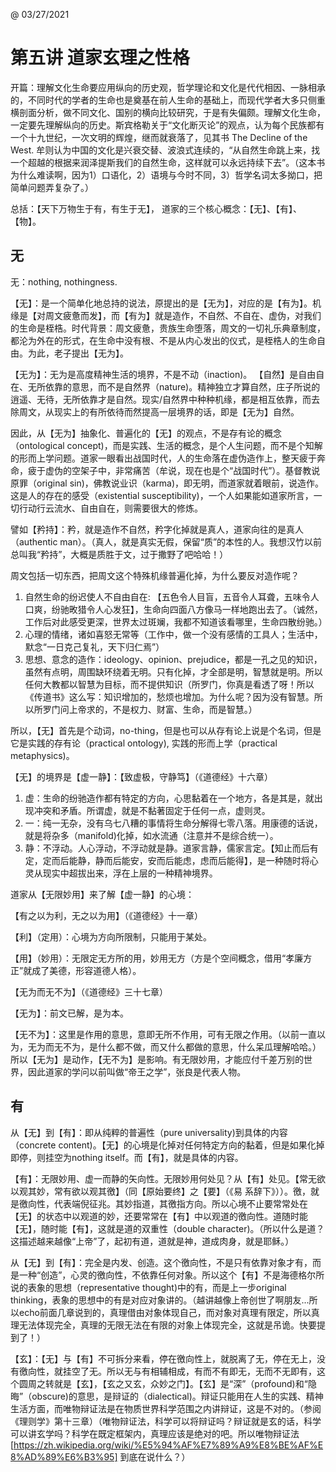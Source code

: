 @ 03/27/2021

# 第五讲 道家玄理之性格

开篇：理解文化生命要应用纵向的历史观，哲学理论和文化是代代相因、一脉相承的，不同时代的学者的生命也是奠基在前人生命的基础上，而现代学者大多只侧重横剖面分析，做不同文化、国别的横向比较研究，于是有失偏颇。理解文化生命，一定要先理解纵向的历史。斯宾格勒关于“文化断灭论”的观点，认为每个民族都有一个十九世纪，一次文明的辉煌，继而就衰落了，见其书 The Decline of the West. 牟则认为中国的文化是兴衰交替、波浪式连续的，“从自然生命跳上来，找一个超越的根据来润泽提斯我们的自然生命，这样就可以永远持续下去”。（这本书为什么难读啊，因为1）口语化，2）语境与今时不同，3）哲学名词太多拗口，把简单问题弄复杂了。）

总括：【天下万物生于有，有生于无】， 道家的三个核心概念：【无】、【有】、【物】。

## 无
无：nothing, nothingness.

【无】：是一个简单化地总持的说法，原提出的是【无为】，对应的是【有为】。机缘是【对周文疲惫而发】，而【有为】就是造作，不自然、不自在、虚伪，对我们的生命是桎梏。时代背景：周文疲惫，贵族生命堕落，周文的一切礼乐典章制度，都沦为外在的形式，在生命中没有根、不是从内心发出的仪式，是桎梏人的生命自由。为此，老子提出【无为】。

【无为】：无为是高度精神生活的境界，不是不动（inaction)。 【自然】是自由自在、无所依靠的意思，而不是自然界（nature)。精神独立才算自然，庄子所说的逍遥、无待，无所依靠才是自然。现实/自然界中种种机缘，都是相互依靠，而去除周文，从现实上的有所依待而然提高一层境界的话，即是【无为】自然。

因此，从【无为】抽象化、普遍化的【无】的观点，不是存有论的概念（ontological concept)，而是实践、生活的概念，是个人生问题，而不是个知解的形而上学问题。道家一眼看出战国时代，人的生命落在虚伪造作上，整天疲于奔命，疲于虚伪的空架子中，非常痛苦（牟说，现在也是个“战国时代”）。基督教说原罪（original sin)，佛教说业识（karma)，即无明，而道家就着眼前，说造作。这是人的存在的感受（existential susceptibility)，一个人如果能如道家所言，一切行动行云流水、自由自在，则需要很大的修炼。

譬如【矜持】：矜，就是造作不自然，矜字化掉就是真人，道家向往的是真人（authentic man）。（真人，就是真实无假，保留“质”的本性的人。我想汉竹以前总叫我“矜持”，大概是质胜于文，过于撒野了吧哈哈！）

周文包括一切东西，把周文这个特殊机缘普遍化掉，为什么要反对造作呢？

1. 自然生命的纷迟使人不自由自在: 【五色令人目盲，五音令人耳聋，五味令人口爽，纷驰畋猎令人心发狂】，生命向四面八方像马一样地跑出去了。（诚然，工作后对此感受更深，世界太过斑斓，我都不知道该看哪里，生命四散纷驰。）
2. 心理的情绪，诸如喜怒无常等（工作中，做一个没有感情的工具人；生活中，默念“一日克己复礼，天下归仁焉”）
3. 思想、意念的造作：ideology、opinion、prejudice，都是一孔之见的知识，虽然有点明，周围缺环绕着无明。只有化掉，才全部是明，智慧就是明。所以任何大教都以智慧为目标，而不提供知识（所罗门，你真是看透了呀！所以《传道书》这么写：知识增加的，愁烦也增加。为什么呢？因为没有智慧。所以所罗门问上帝求的，不是权力、财富、生命，而是智慧。）

所以，【无】首先是个动词，no-thing，但是也可以从存有论上说是个名词，但是它是实践的存有论（practical ontology), 实践的形而上学（practical metaphysics)。

【无】的境界是【虚一静】：【致虚极，守静笃】（《道德经》十六章）
1. 虚：生命的纷驰造作都有特定的方向，心思黏着在一个地方，各是其是，就出现冲突和矛盾。所谓虚，就是不黏著固定于任何一点，虚则灵。
2. 一：纯一无杂，没有乌七八糟的事情将生命分解得七零八落。用康德的话说，就是将杂多（manifold)化掉，如水流通（注意并不是综合统一）。
3. 静：不浮动。人心浮动，不浮动就是静。道家言静，儒家言定。【知止而后有定，定而后能静，静而后能安，安而后能虑，虑而后能得】，是一种随时将心灵从现实中超拔出来，浮在上层的一种精神境界。

道家从【无限妙用】来了解【虚一静】的心境：

【有之以为利，无之以为用】（《道德经》十一章）

【利】（定用）：心境为方向所限制，只能用于某处。

【用】（妙用）：无限定无方所的用，妙用无方（方是个空间概念，借用“孝廉方正”就成了美德，形容道德人格）。

【无为而无不为】（《道德经》三十七章）

【无为】：前文已解，是为本。

【无不为】：这里是作用的意思，意即无所不作用，可有无限之作用。（以前一直以为，无为而无不为，是什么都不做，而又什么都做的意思，什么呆瓜理解哈哈。）
所以【无为】是动作，【无不为】是影响。有无限妙用，才能应付千差万别的世界，因此道家的学问以前叫做“帝王之学”，张良是代表人物。

## 有

从【无】到【有】：即从纯粹的普遍性（pure universality)到具体的内容（concrete content)。【无】的心境是化掉对任何特定方向的黏着，但是如果化掉即停，则挂空为nothing itself。而【有】，就是具体的内容。

【有】：无限妙用、虚一而静的矢向性。无限妙用何处见？从【有】处见。【常无欲以观其妙，常有欲以观其徼】（同【原始要终】之【要】（《易 系辞下》））。徼，就是徼向性，代表端倪征兆。其妙指道，其徼指方向。所以心境不止要常常处在【无】的状态中以观道的妙，还要常常在【有】中以观道的徼向性。道随时能【无】，随时能【有】，这就是道的双重性（double character)。（所以什么是道？这描述越来越像“上帝”了，起初有道，道就是神，道成肉身，就是耶稣。）

从【无】到【有】：完全是内发、创造。这个徼向性，不是只有依靠对象才有，而是一种“创造”，心灵的徼向性，不依靠任何对象。所以这个【有】不是海德格尔所说的表象的思想（representative thought)中的有，而是上一步original thinking，表象的思想中的有是对应对象讲的。（越讲越像上帝创世了啊朋友...所以echo前面几章说到的，真理借由对象体现自己，而对象对真理有限定，所以真理无法体现完全，真理的无限无法在有限的对象上体现完全，这就是吊诡。快要提到了！）

【玄】：【无】与【有】不可拆分来看，停在徼向性上，就脱离了无，停在无上，没有徼向性，就挂空了无。所以无与有相辅相成，有而不有即无，无而不无即有，这个圆周之转就是【玄】，【玄之又玄，众妙之门】。【玄】是“深”（profound)和“隐晦”（obscure)的意思，是辩证的（dialectical)。辩证只能用在人生的实践、精神生活方面，而唯物辩证法是在物质世界科学范围之内讲辩证，这是不对的。（参阅《理则学》第十三章）（唯物辩证法，科学可以将辩证吗？辩证就是玄的话，科学可以讲玄学吗？科学在既定框架内，真理应该是绝对的吧。所以唯物辩证法[https://zh.wikipedia.org/wiki/%E5%94%AF%E7%89%A9%E8%BE%AF%E8%AD%89%E6%B3%95] 到底在说什么？）












